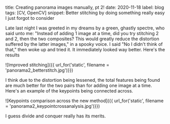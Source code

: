 title: Creating panorama images manually, pt 2!
date: 2020-11-18
label: blog
tags: [CV, OpenCV]
snippet: Better stitching by doing something really easy I just forgot to consider

Late last night I was greeted in my dreams by a green, ghastly spectre, who said unto me: "Instead of adding 1 image at a time, did you try stitching 2 and 2, then the two composites? This would greatly reduce the distortion suffered by the latter images," in a spooky voice. I said "No I didn't think of that," then woke up and tried it. It immediately looked way better. Here's the results

![Improved stitching]({{ url_for('static', filename = 'panorama2_betterstitch.jpg')}})

I think due to the distortion being lessened, the total features being found are much better for the two pairs than for adding one image at a time. Here's an example of the keypoints being connected across. 

![Keypoints comparison across the new method]({{ url_for('static', filename = 'panorama2_keypointcrossanalysis.jpg')}})

I guess divide and conquer really has its merits. 